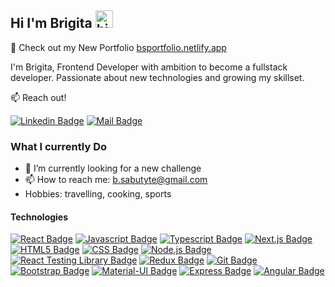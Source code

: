 ## Hi I'm Brigita <img src="https://user-images.githubusercontent.com/1303154/88677602-1635ba80-d120-11ea-84d8-d263ba5fc3c0.gif" width="28px" height="28px" alt="hi">

🚀 Check out my New Portfolio [bsportfolio.netlify.app](http://bsportfolio.netlify.app/)

I'm Brigita, Frontend Developer with ambition to become a fullstack developer. Passionate about new technologies and growing my skillset.

:mailbox: Reach out!

[![Linkedin Badge](https://img.shields.io/badge/-Brigita-0e76a8?style=flat&labelColor=0e76a8&logo=linkedin&logoColor=white)](https://www.linkedin.com/in/brigita-sabutytė-junior-web-dev) [![Mail Badge](https://img.shields.io/badge/-b.sabutyte-c0392b?style=flat&labelColor=c0392b&logo=gmail&logoColor=white)](mailto:b.sabutyte@gmail.com)

### What I currently Do

- 🔭 I’m currently looking for a new challenge
- 📫 How to reach me: b.sabutyte@gmail.com
- Hobbies: travelling, cooking, sports

#### Technologies

<!-- TODO: Make technologies links takes you to repositories -->

[![React Badge](https://img.shields.io/badge/-React-61DBFB?style=for-the-badge&labelColor=black&logo=react&logoColor=61DBFB)](#) [![Javascript Badge](https://img.shields.io/badge/-Javascript-F0DB4F?style=for-the-badge&labelColor=black&logo=javascript&logoColor=F0DB4F)](#) [![Typescript Badge](https://img.shields.io/badge/-Typescript-007acc?style=for-the-badge&labelColor=black&logo=typescript&logoColor=007acc)](#) [![Next.js Badge](https://img.shields.io/badge/-Nextjs-f7f5f5?style=for-the-badge&labelColor=black&logo=next.js&logoColor=white)](#)[![HTML5 Badge](https://img.shields.io/badge/-HTML5-E34F26?style=for-the-badge&labelColor=black&logo=html5&logoColor=white)](#) [![CSS Badge](https://img.shields.io/badge/-CSS-1572B6?style=for-the-badge&labelColor=black&logo=css3&logoColor=white)](#) [![Node.js Badge](https://img.shields.io/badge/-Node.js-339933?style=for-the-badge&labelColor=black&logo=node.js&logoColor=white)](#) [![React Testing Library Badge](https://img.shields.io/badge/-React%20Testing%20Library-E33332?style=for-the-badge&labelColor=black&logo=testing-library&logoColor=white)](#) [![Redux Badge](https://img.shields.io/badge/-Redux-764ABC?style=for-the-badge&labelColor=black&logo=redux&logoColor=white)](#) [![Git Badge](https://img.shields.io/badge/-Git-F05032?style=for-the-badge&labelColor=black&logo=git&logoColor=white)](#) [![Bootstrap Badge](https://img.shields.io/badge/-Bootstrap-7952B3?style=for-the-badge&labelColor=black&logo=bootstrap&logoColor=white)](#) [![Material-UI Badge](https://img.shields.io/badge/-Material--UI-0081CB?style=for-the-badge&labelColor=black&logo=material-ui&logoColor=white)](#) [![Express Badge](https://img.shields.io/badge/-Express-000000?style=for-the-badge&labelColor=black&logo=express&logoColor=white)](#) [![Angular Badge](https://img.shields.io/badge/-Angular-DD0031?style=for-the-badge&labelColor=black&logo=angular&logoColor=white)](#)
